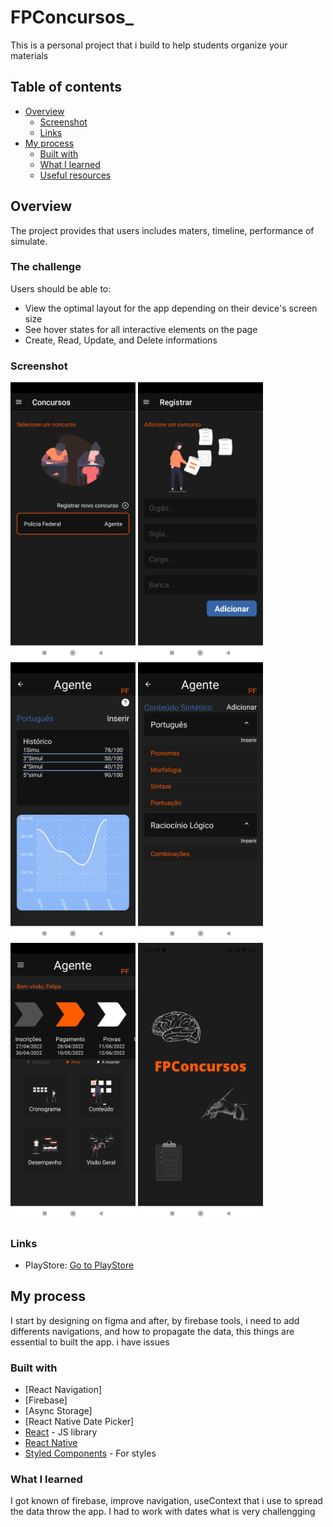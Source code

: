 # FPConcursos_

This is a personal project that i build to help students organize your materials 

## Table of contents

- [Overview](#overview)
  - [Screenshot](#screenshot)
  - [Links](#links)
- [My process](#my-process)
  - [Built with](#built-with)
  - [What I learned](#what-i-learned)
  - [Useful resources](#useful-resources)



## Overview

The project provides that users includes maters, timeline, performance of simulate.

### The challenge

Users should be able to:

- View the optimal layout for the app depending on their device's screen size
- See hover states for all interactive elements on the page
- Create, Read, Update, and Delete informations

### Screenshot
<div style="flex-direction: row">
  <img width='200px' style="display: inline-block" src="https://github.com/EmilcyFelipe/FPConcursos_/blob/master/screenshots/1651520261986.jpg"/>
  <img width='200px' style="display: inline-block" src="https://github.com/EmilcyFelipe/FPConcursos_/blob/master/screenshots/1651520262003.jpg"/>
  <img width='200px' style="display: inline" src="https://github.com/EmilcyFelipe/FPConcursos_/blob/master/screenshots/1651520262022.jpg"/>
  <img width='200px' style="display: inline" src="https://github.com/EmilcyFelipe/FPConcursos_/blob/master/screenshots/1651520262039.jpg"/>
   <img width='200px' style="display: inline" src="https://github.com/EmilcyFelipe/FPConcursos_/blob/master/screenshots/1651520262104.jpg"/>
   <img width='200px' style="display: inline" src="https://github.com/EmilcyFelipe/FPConcursos_/blob/master/screenshots/1651520262130.jpg"/>
 <div/>

### Links

- PlayStore: [Go to PlayStore](https://play.google.com/store/apps/details?id=com.fpsolutions.FPConcursos)

## My process
  I start by designing on figma and after, by firebase tools, i need to add differents navigations, and how to propagate the data, this things are essential to built the app. 
  i have issues 

### Built with
- [React Navigation]
- [Firebase]
- [Async Storage]
- [React Native Date Picker]
- [React](https://reactjs.org/) - JS library
- [React Native](https://reactnative.dev/) 
- [Styled Components](https://styled-components.com/) - For styles


### What I learned

I got known of firebase, improve navigation, useContext that i use to spread the data throw the app. I had to work with dates what is very challengging
